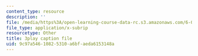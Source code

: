 ```yaml
---
content_type: resource
description: ''
file: /media/https%3A/open-learning-course-data-rc.s3.amazonaws.com/6-0001-introduction-to-computer-science-and-programming-in-python-fall-2016/9c97a54610825310a6bfaeda6153148a_EFCdr_43qmU.vtt
file_type: application/x-subrip
resourcetype: Other
title: 3play caption file
uid: 9c97a546-1082-5310-a6bf-aeda6153148a
---
```


